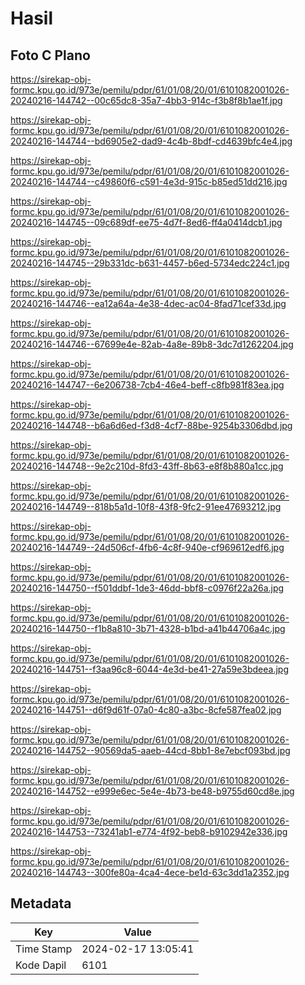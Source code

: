# Hasil

## Foto C Plano

https://sirekap-obj-formc.kpu.go.id/973e/pemilu/pdpr/61/01/08/20/01/6101082001026-20240216-144742--00c65dc8-35a7-4bb3-914c-f3b8f8b1ae1f.jpg

https://sirekap-obj-formc.kpu.go.id/973e/pemilu/pdpr/61/01/08/20/01/6101082001026-20240216-144744--bd6905e2-dad9-4c4b-8bdf-cd4639bfc4e4.jpg

https://sirekap-obj-formc.kpu.go.id/973e/pemilu/pdpr/61/01/08/20/01/6101082001026-20240216-144744--c49860f6-c591-4e3d-915c-b85ed51dd216.jpg

https://sirekap-obj-formc.kpu.go.id/973e/pemilu/pdpr/61/01/08/20/01/6101082001026-20240216-144745--09c689df-ee75-4d7f-8ed6-ff4a0414dcb1.jpg

https://sirekap-obj-formc.kpu.go.id/973e/pemilu/pdpr/61/01/08/20/01/6101082001026-20240216-144745--29b331dc-b631-4457-b6ed-5734edc224c1.jpg

https://sirekap-obj-formc.kpu.go.id/973e/pemilu/pdpr/61/01/08/20/01/6101082001026-20240216-144746--ea12a64a-4e38-4dec-ac04-8fad71cef33d.jpg

https://sirekap-obj-formc.kpu.go.id/973e/pemilu/pdpr/61/01/08/20/01/6101082001026-20240216-144746--67699e4e-82ab-4a8e-89b8-3dc7d1262204.jpg

https://sirekap-obj-formc.kpu.go.id/973e/pemilu/pdpr/61/01/08/20/01/6101082001026-20240216-144747--6e206738-7cb4-46e4-beff-c8fb981f83ea.jpg

https://sirekap-obj-formc.kpu.go.id/973e/pemilu/pdpr/61/01/08/20/01/6101082001026-20240216-144748--b6a6d6ed-f3d8-4cf7-88be-9254b3306dbd.jpg

https://sirekap-obj-formc.kpu.go.id/973e/pemilu/pdpr/61/01/08/20/01/6101082001026-20240216-144748--9e2c210d-8fd3-43ff-8b63-e8f8b880a1cc.jpg

https://sirekap-obj-formc.kpu.go.id/973e/pemilu/pdpr/61/01/08/20/01/6101082001026-20240216-144749--818b5a1d-10f8-43f8-9fc2-91ee47693212.jpg

https://sirekap-obj-formc.kpu.go.id/973e/pemilu/pdpr/61/01/08/20/01/6101082001026-20240216-144749--24d506cf-4fb6-4c8f-940e-cf969612edf6.jpg

https://sirekap-obj-formc.kpu.go.id/973e/pemilu/pdpr/61/01/08/20/01/6101082001026-20240216-144750--f501ddbf-1de3-46dd-bbf8-c0976f22a26a.jpg

https://sirekap-obj-formc.kpu.go.id/973e/pemilu/pdpr/61/01/08/20/01/6101082001026-20240216-144750--f1b8a810-3b71-4328-b1bd-a41b44706a4c.jpg

https://sirekap-obj-formc.kpu.go.id/973e/pemilu/pdpr/61/01/08/20/01/6101082001026-20240216-144751--f3aa96c8-6044-4e3d-be41-27a59e3bdeea.jpg

https://sirekap-obj-formc.kpu.go.id/973e/pemilu/pdpr/61/01/08/20/01/6101082001026-20240216-144751--d6f9d61f-07a0-4c80-a3bc-8cfe587fea02.jpg

https://sirekap-obj-formc.kpu.go.id/973e/pemilu/pdpr/61/01/08/20/01/6101082001026-20240216-144752--90569da5-aaeb-44cd-8bb1-8e7ebcf093bd.jpg

https://sirekap-obj-formc.kpu.go.id/973e/pemilu/pdpr/61/01/08/20/01/6101082001026-20240216-144752--e999e6ec-5e4e-4b73-be48-b9755d60cd8e.jpg

https://sirekap-obj-formc.kpu.go.id/973e/pemilu/pdpr/61/01/08/20/01/6101082001026-20240216-144753--73241ab1-e774-4f92-beb8-b9102942e336.jpg

https://sirekap-obj-formc.kpu.go.id/973e/pemilu/pdpr/61/01/08/20/01/6101082001026-20240216-144743--300fe80a-4ca4-4ece-be1d-63c3dd1a2352.jpg


## Metadata

| Key        | Value               |
| ---------- | ------------------- |
| Time Stamp | 2024-02-17 13:05:41 |
| Kode Dapil | 6101                |



